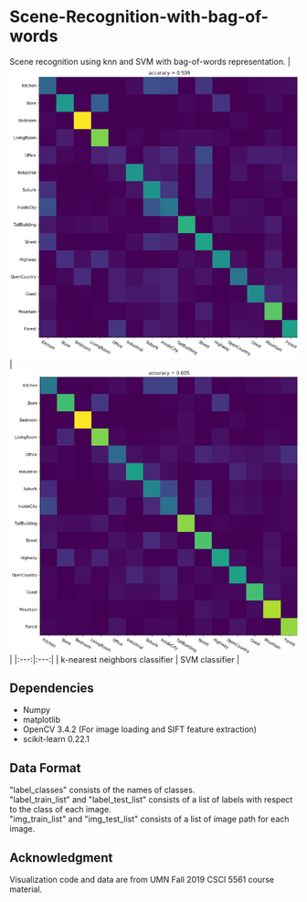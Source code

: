 # Scene-Recognition-with-bag-of-words

Scene recognition using knn and SVM with bag-of-words representation.
|![Bow+knn](/result/bow+knn.png) | ![Bow+SVM](/result/svm.png) |
|:---:|:---:|
|  k-nearest neighbors classifier  | SVM classifier |

## Dependencies
* Numpy
* matplotlib
* OpenCV 3.4.2 (For image loading and SIFT feature extraction)
* scikit-learn 0.22.1

## Data Format
"label_classes" consists of the names of classes. \
"label_train_list" and "label_test_list" consists of a list of labels with respect to the class of each image. \
"img_train_list" and "img_test_list" consists of a list of image path for each image.

## Acknowledgment
Visualization code and data are from UMN Fall 2019 CSCI 5561 course material.
